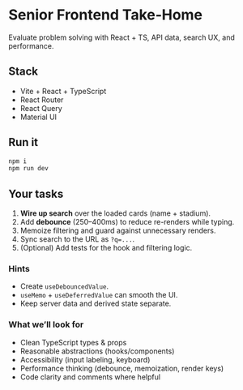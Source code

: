 # Senior Frontend Take‑Home

Evaluate problem solving with React + TS, API data, search UX, and performance.

## Stack

- Vite + React + TypeScript
- React Router
- React Query
- Material UI

## Run it

```bash
npm i
npm run dev
```

## Your tasks

1. **Wire up search** over the loaded cards (name + stadium).
2. Add **debounce** (250–400ms) to reduce re-renders while typing.
3. Memoize filtering and guard against unnecessary renders.
4. Sync search to the URL as `?q=...`.
5. (Optional) Add tests for the hook and filtering logic.

### Hints

- Create `useDebouncedValue`.
- `useMemo` + `useDeferredValue` can smooth the UI.
- Keep server data and derived state separate.

### What we’ll look for

- Clean TypeScript types & props
- Reasonable abstractions (hooks/components)
- Accessibility (input labeling, keyboard)
- Performance thinking (debounce, memoization, render keys)
- Code clarity and comments where helpful
